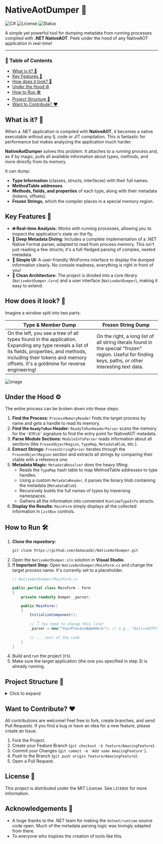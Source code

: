 # NativeAotDumper 🚀

![C#](https://img.shields.io/badge/language-C%23-blue.svg)
![License](https://img.shields.io/badge/license-MIT-green.svg)
![Status](https://img.shields.io/badge/status-working-brightgreen)

A simple yet powerful tool for dumping metadata from running processes compiled with **.NET NativeAOT**. Peek under the hood of any NativeAOT application in real-time!

---

### 📖 Table of Contents
* [What is it? 🤔](#what-is-it-)
* [Key Features 🌟](#key-features-)
* [How does it look? 📸](#how-does-it-look-)
* [Under the Hood ⚙️](#under-the-hood-️)
* [How to Run 🛠️](#how-to-run-️)
* [Project Structure 📂](#project-structure-)
* [Want to Contribute? ❤️](#want-to-contribute-️)


## What is it? 🤔

When a .NET application is compiled with **NativeAOT**, it becomes a native executable without any IL code or JIT compilation. This is fantastic for performance but makes analyzing the application much harder.

**NativeAotDumper** solves this problem. It attaches to a *running* process and, as if by magic, pulls all available information about types, methods, and more directly from its memory.

It can dump:
- **Type Information** (classes, structs, interfaces) with their full names.
- **MethodTable addresses**.
- **Methods, fields, and properties** of each type, along with their metadata (tokens, offsets).
- **Frozen Strings**, which the compiler places in a special memory region.

## Key Features 🌟

*   **🔥 Real-time Analysis:** Works with running processes, allowing you to inspect the application's state on the fly.
*   **🧠 Deep Metadata Diving:** Includes a complete implementation of a .NET Native Format parser, adapted to read from process memory. This isn't just reading a few structs; it's a full-fledged parsing of complex, nested metadata.
*   **💅 Simple UI:** A user-friendly WinForms interface to display the dumped information clearly. No console madness, everything is right in front of you!
*   **🧩 Clean Architecture:** The project is divided into a core library (`NativeAotDumper.Core`) and a user interface (`NativeAotDumper`), making it easy to extend.

## How does it look? 📸

Imagine a window split into two parts:

| Type & Member Dump                                                                    | Frozen String Dump                                     |
| ------------------------------------------------------------------------------------- | ------------------------------------------------------ |
| On the left, you see a tree of all types found in the application. Expanding any type reveals a list of its fields, properties, and methods, including their tokens and memory offsets. It's a goldmine for reverse engineering! | On the right, a long list of all string literals found in the special "frozen" region. Useful for finding keys, paths, or other interesting text data. |

![image](https://github.com/user-attachments/assets/736cfbb2-d03d-4cae-ba62-140c4aae8166)

## Under the Hood ⚙️

The entire process can be broken down into these steps:

1.  **Find the Process:** `ProcessMemoryReader` finds the target process by name and gets a handle to read its memory.
2.  **Find the `ReadyToRun` Header:** `ReadyToRunHeaderParser` scans the memory for the `'RTR\0'` signature to find the entry point for NativeAOT metadata.
3.  **Parse Module Sections:** `ModuleInfoParser` reads information about all sections (like `FrozenObjectRegion`, `TypeMap`, `MetadataBlob`, etc.).
4.  **Extract Strings:** `FrozenStringParser` iterates through the `FrozenObjectRegion` section and extracts all strings by comparing their vtable with a reference one.
5.  **Metadata Magic:** `MetadataResolver` does the heavy lifting:
    *   Reads the `TypeMap` hash table to map MethodTable addresses to type handles.
    *   Using a custom `MetadataReader`, it parses the binary blob containing the metadata (`MetadataBlob`).
    *   Recursively builds the full names of types by traversing namespaces.
    *   Gathers all the information into convenient `RuntimeTypeInfo` structs.
6.  **Display the Results:** `MainForm` simply displays all the collected information in `ListBox` controls.

## How to Run 🛠️

1.  **Clone the repository:**
    ```bash
    git clone https://github.com/dadavadd//NativeAotDumper.git
    ```
2.  Open the `NativeAotDumper.sln` solution in **Visual Studio**.
3.  **‼️ Important Step:** Open `NativeAotDumper/MainForm.cs` and change the target process name. It's currently set to a placeholder.
    ```csharp
    // NativeAotDumper/MainForm.cs

    public partial class MainForm : Form
    {
        private readonly Dumper _parser;

        public MainForm()
        {
            InitializeComponent();
            
            // 👇 You need to change this line!
            _parser = new("YourProcessNameHere"); // e.g., "NativeAOTProcess.exe"
            
            // ... rest of the code
        }
    }
    ```
4.  Build and run the project (`F5`).
5.  Make sure the target application (the one you specified in step 3) is already running.

## Project Structure 📂

<details>
<summary>Click to expand</summary>

```
└── ./
    └── NativeAotDumper
        ├── NativeAotDumper (UI Project, WinForms)
        │   ├── MainForm.cs
        │   ├── MainForm.Designer.cs
        │   └── Program.cs
        └── NativeAotDumper.Core (Core Logic)
            ├── Enums
            ├── NativeAot
            │   ├── Extensions
            │   ├── Interfaces
            │   ├── Parsers (Header and Section Parsers)
            │   ├── Utils (Main metadata parser and its dependencies)
            │   │   ├── Metadata
            │   │   ├── NativeFormat
            │   │   └── MetadataResolver.cs
            │   ├── Dumper.cs (Main Class)
            │   └── ProcessMemoryReader.cs
            └── Structs (Structs for in-memory data)
                ├── NativeAot
                └── ReadyToRun
```
</details>

## Want to Contribute? ❤️

All contributions are welcome! Feel free to fork, create branches, and send Pull Requests. If you find a bug or have an idea for a new feature, please create an Issue.

1.  Fork the Project.
2.  Create your Feature Branch (`git checkout -b feature/AmazingFeature`).
3.  Commit your Changes (`git commit -m 'Add some AmazingFeature'`).
4.  Push to the Branch (`git push origin feature/AmazingFeature`).
5.  Open a Pull Request.

## License 📄

This project is distributed under the MIT License. See `LICENSE` for more information.

## Acknowledgements 🙏

*   A huge thanks to the .NET team for making the `dotnet/runtime` source code open. Much of the metadata parsing logic was lovingly adapted from there.
*   To everyone who inspires the creation of tools like this.
